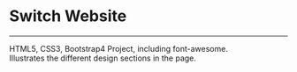 # Switch Website
-----------------
HTML5, CSS3, Bootstrap4 Project, including font-awesome.<br>
Illustrates the different design sections in the page.
